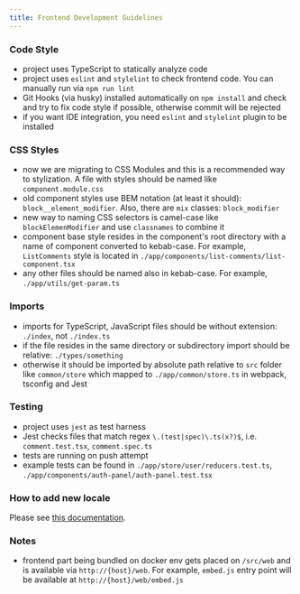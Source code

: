 ```yaml
---
title: Frontend Development Guidelines
---
```


### Code Style

- project uses TypeScript to statically analyze code
- project uses `eslint` and `stylelint` to check frontend code. You can manually run via `npm run lint`
- Git Hooks (via husky) installed automatically on `npm install` and check and try to fix code style if possible, otherwise commit will be rejected
- if you want IDE integration, you need `eslint` and `stylelint` plugin to be installed

### CSS Styles

- now we are migrating to CSS Modules and this is a recommended way to stylization. A file with styles should be named like `component.module.css`
- old component styles use BEM notation (at least it should): `block__element_modifier`. Also, there are `mix` classes: `block_modifier`
- new way to naming CSS selectors is camel-case like `blockElemenModifier` and use `classnames` to combine it
- component base style resides in the component's root directory with a name of component converted to kebab-case. For example, `ListComments` style is located in `./app/components/list-comments/list-component.tsx`
- any other files should be named also in kebab-case. For example, `./app/utils/get-param.ts`

### Imports

- imports for TypeScript, JavaScript files should be without extension: `./index`, not `./index.ts`
- if the file resides in the same directory or subdirectory import should be relative: `./types/something`
- otherwise it should be imported by absolute path relative to `src` folder like `common/store` which mapped to `./app/common/store.ts` in webpack, tsconfig and Jest

### Testing

- project uses `jest` as test harness
- Jest checks files that match regex `\.(test|spec)\.ts(x?)$`, i.e. `comment.test.tsx`, `comment.spec.ts`
- tests are running on push attempt
- example tests can be found in `./app/store/user/reducers.test.ts`, `./app/components/auth-panel/auth-panel.test.tsx`

### How to add new locale

Please see [this documentation](https://remark42.com/docs/contributing/translations/).

### Notes

- frontend part being bundled on docker env gets placed on `/src/web` and is available via `http://{host}/web`. For example, `embed.js` entry point will be available at `http://{host}/web/embed.js`
